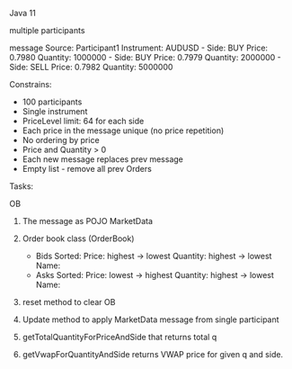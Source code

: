 Java 11

multiple participants

message
Source: Participant1
Instrument: AUDUSD
    -   Side: BUY
        Price: 0.7980
        Quantity: 1000000
    -   Side: BUY
        Price: 0.7979
        Quantity: 2000000
    -   Side: SELL
        Price: 0.7982
        Quantity: 5000000

Constrains:
-   100 participants
-   Single instrument
-   PriceLevel limit: 64 for each side
-   Each price in the message unique (no price repetition)
-   No ordering by price
-   Price and Quantity > 0
-   Each new message replaces prev message
-   Empty list - remove all prev Orders



Tasks:

OB

1.  The message as POJO MarketData
2.  Order book class (OrderBook)
    - Bids
        Sorted: 
            Price: highest -> lowest
            Quantity: highest -> lowest
            Name: 
    - Asks
        Sorted: 
          Price: lowest -> highest
          Quantity: highest -> lowest
          Name: 
3.  reset method to clear OB
4.  Update method to apply MarketData message from single participant

1.  getTotalQuantityForPriceAndSide that returns total q
2.  getVwapForQuantityAndSide returns VWAP price for given q and side.

